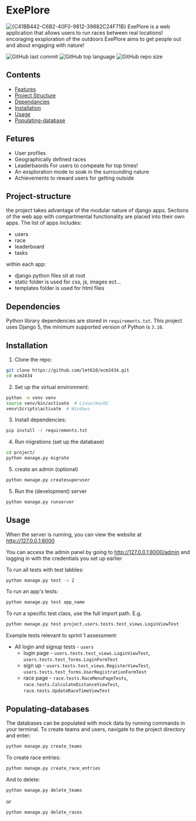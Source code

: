 # ExePlore
![{C41BB442-C6B2-40F0-9812-39882C24F71B}](https://github.com/user-attachments/assets/f28dc08f-3b81-4d7c-b061-0d6505f0e311)
ExePlore is a web application that allows users to run races between real locations! encoraging exsploration of the outdoors ExePlore aims to get people out and about engaging with nature!

![GitHub last commit](https://img.shields.io/github/last-commit/lmt610/ecm2434)         ![GitHub top language](https://img.shields.io/github/languages/top/lmt610/ecm2434)         ![GitHub repo size](https://img.shields.io/github/repo-size/lmt610/ecm2434)



## Contents 
- [Features](#Fetures)
- [Project Structure](#Project-structure)
- [Dependancies](#Dependencies)
- [Installation](#installation)
- [Usage](#usage)
- [Populating-database](#Populating-databases)



## Fetures
- User profiles
- Geographically defined races
- Leaderbaords For users to compeate for top times!
- An exsploration mode to soak in the surrounding nature
- Achievements to reward users for getting outside

## Project-structure
the project takes advantage of the modular nature of django apps. Sections of the web app with compartmental functionality are placed into their own apps. The list of apps includes:
- users
- race
- leaderboard
- tasks
  
within each app:
- django python files sit at root
- static folder is used for css, js, images ect...
- templates folder is used for html files

## Dependencies
Python library dependencies are stored in `requirements.txt`. This project
uses Django 5, the minimum supported version of Python is `3.10`.

## Installation
1. Clone the repo:
```sh
git clone https://github.com/lmt610/ecm2434.git
cd ecm2434
```

2. Set up the virtual environment:
```sh
python -m venv venv
source venv/bin/activate  # Linux/macOS
venv\Scripts\activate  # Windows
```

3. Install dependencies:
```sh
pip install -r requirements.txt
```

4. Run migrations (set up the database)
```sh
cd project/
python manage.py migrate
```

5. create an admin (optional)
```sh
python manage.py createsuperuser
```

5. Run the (development) server
```sh
python manage.py runserver
```

## Usage
When the server is running, you can view the website at http://127.0.0.1:8000

You can access the admin panel by going to http://127.0.0.1:8000/admin and logging in with the credentials
you set up earlier

To run all tests with test labbles:
```sh
python manage.py test -v 2
```

To run an app's tests:
```sh
python manage.py test app_name
```

To run a specific test class, use the full import path. E.g.
```sh
python manage.py test project.users.tests.test_views.LoginViewTest
```

Example tests relevant to sprint 1 assessment:
- All login and signup tests - `users`
    - login page - `users.tests.test_views.LoginViewTest`, `users.tests.test_forms.LoginFormTest`
    - sign up    - `users.tests.test_views.RegisterViewTest`, `users.tests.test_forms.UserRegistrationFormTest`
    - race page  - `race.tests.RaceMenuPageTests`, `race.tests.CalculateDistanceViewTest`, `race.tests.UpdateRaceTimeViewTest`




## Populating-databases
The databases can be populated with mock data by running commands in your terminal.
To create teams and users, navigate to the project directory and enter:
```sh
python manage.py create_teams
```

To create race entries:
```sh
python manage.py create_race_entries
```
And to delete:
```sh
python manage.py delete_teams
```
or
```sh
python manage.py delete_races
```
